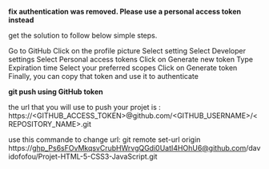**fix authentication was removed. Please use a personal access token instead**

get the solution to follow below simple steps.

Go to GitHub
Click on the profile picture
Select setting
Select Developer settings
Select Personal access tokens
Click on Generate new token
Type Expiration time
Select your preferred scopes
Click on Generate token
Finally, you can copy that token and use it to authenticate

**git push using GitHub token**

the url that you will use to push your projet is :
https://<GITHUB_ACCESS_TOKEN>@github.com/<GITHUB_USERNAME>/<REPOSITORY_NAME>.git

use this commande to change url: git remote set-url origin https://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@github.com/davidofofou/Projet-HTML-5-CSS3-JavaScript.git

